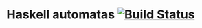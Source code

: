 # Haskell automatas [![Build Status](https://secure.travis-ci.org/haskell/cabal.svg?branch=master)](http://travis-ci.org/azoimide/haskell-automatas)

